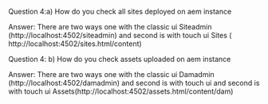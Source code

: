 Question 4:a) How do you check all sites deployed on aem instance
	
Answer:	There are two ways one with the classic ui Siteadmin (http://localhost:4502/siteadmin) and second is with touch ui Sites ( http://localhost:4502/sites.html/content)
	
Question 4:	b) How do you check assets uploaded on aem instance
	
Answer:	There are two ways one with the classic ui Damadmin (http://localhost:4502/damadmin) and second is with touch ui and second is with touch ui Assets(http://localhost:4502/assets.html/content/dam)
